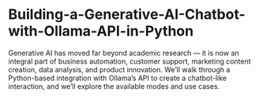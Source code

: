 # Building-a-Generative-AI-Chatbot-with-Ollama-API-in-Python
Generative AI has moved far beyond academic research — it is now an integral part of business automation, customer support, marketing content creation, data analysis, and product innovation. We’ll walk through a Python-based integration with Ollama’s API to create a chatbot-like interaction, and we’ll explore the available modes and use cases.

